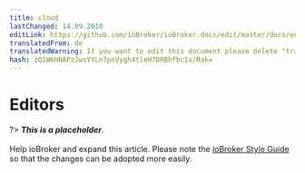 ```yaml
---
title: cloud
lastChanged: 14.09.2018
editLink: https://github.com/ioBroker/ioBroker.docs/edit/master/docs/en/cloud/editor.md
translatedFrom: de
translatedWarning: If you want to edit this document please delete "translatedFrom" field, elsewise this document will be translated automatically again
hash: zQ1W6HNAPzJwsYYLn7pnVygh4tleH7DRBhfbc1v/Rak=
---
```

# Editors
?> ***This is a placeholder***.<br><br> Help ioBroker and expand this article. Please note the [ioBroker Style Guide](community/styleguidedoc) so that the changes can be adopted more easily.